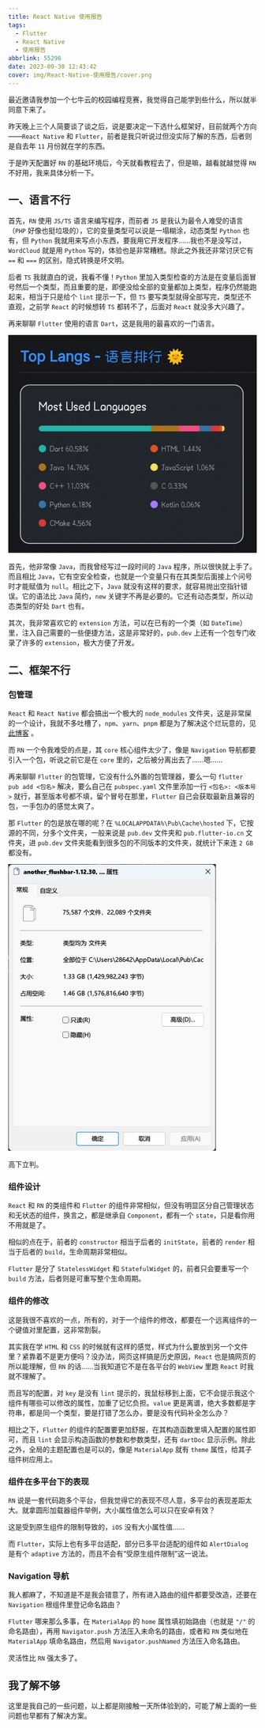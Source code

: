 ```yaml
---
title: React Native 使用报告
tags:
  - Flutter
  - React Native
  - 使用报告
abbrlink: 55296
date: 2023-09-30 12:43:42
cover: img/React-Native-使用报告/cover.png
---
```


最近邀请我参加一个七牛云的校园编程竞赛，我觉得自己能学到些什么，所以就半同意下来了。

昨天晚上三个人简要谈了谈之后，说是要决定一下选什么框架好，目前就两个方向——`React Native` 和 `Flutter`，前者是我只听说过但没实际了解的东西，后者则是自去年 `11` 月份就在学的东西。

于是昨天配置好 `RN` 的基础环境后，今天就看教程去了，但是嘛，越看就越觉得 `RN` 不好用，我来具体分析一下。

## 一、语言不行

首先，`RN` 使用 `JS/TS` 语言来编写程序，而前者 `JS` 是我认为最令人难受的语言（`PHP` 好像也挺垃圾的），它的变量类型可以说是一塌糊涂，动态类型 `Python` 也有，但 `Python` 我就用来写点小东西，要我用它开发程序……我也不是没写过，`WordCloud` 就是用 `Python` 写的，体验也是非常糟糕。除此之外我还非常讨厌它有 `==` 和 `===` 的区别，隐式转换是坏文明。

后者 `TS` 我就直白的说，我看不懂！`Python` 里加入类型检查的方法是在变量后面冒号然后一个类型，而且重要的是，即便没给全部的变量都加上类型，程序仍然能跑起来，相当于只是给个 `lint` 提示一下，但 `TS` 要写类型就得全部写完，类型还不直观，之前学 `React` 的时候想转 `TS` 都转不了，后面对 `React` 就没多大兴趣了。

再来聊聊 `Flutter` 使用的语言 `Dart`，这是我用的最喜欢的一门语言。

![1000031563](img/React-Native-使用报告/1000031563.jpg)

首先，他非常像 `Java`，而我曾经写过一段时间的 `Java` 程序，所以很快就上手了。而且相比 `Java`，它有空安全检查，也就是一个变量只有在其类型后面接上个问号时才能赋值为 `null`。相比之下，`Java` 就没有这样的要求，就容易抛出空指针错误。它的语法比 `Java` 简约，`new` 关键字不再是必要的。它还有动态类型，所以动态类型的好处 `Dart` 也有。

其次，我非常喜欢它的 `extension` 方法，可以在已有的一个类（如 `DateTime`）里，注入自己需要的一些便捷方法，这是非常好的，`pub.dev` 上还有一个包专门收录了许多的 `extension`，极大方便了开发。

## 二、框架不行

### 包管理

`React` 和 `React Native` 都会搞出一个极大的 `node_modules` 文件夹，这是非常屎的一个设计，我就不多吐槽了，`npm`、`yarn`、`pnpm` 都是为了解决这个烂玩意的，见 [此博客](https://gadzan.com/npm-yarn-pnpm) 。

而 `RN` 一个令我难受的点是，其 `core` 核心组件太少了，像是 `Navigation` 导航都要引入一个包，听说之前它是在 `core` 里的，之后被分离出去了……嗯……

再来聊聊 `Flutter` 的包管理，它没有什么外置的包管理器，要么一句 `flutter pub add <包名>` 解决，要么自己在 `pubspec.yaml` 文件里添加一行 `<包名>: <版本号>` 就行，甚至版本号都不填，留个冒号在那里，`Flutter` 自己会获取最新且兼容的包，一手包办的感觉太爽了。

那 `Flutter` 的包是放在哪的呢？在 `%LOCALAPPDATA%\Pub\Cache\hosted` 下，它按源的不同，分多个文件夹，一般来说是 `pub.dev` 文件夹和 `pub.flutter-io.cn` 文件夹，进 `pub.dev` 文件夹能看到很多包的不同版本的文件夹，就统计下来连 `2 GB` 都没有。

![155b84db5206f6d574ad00822490f74fabd64164e17e12cfcdb729601a82e342](img/React-Native-使用报告/155b84db5206f6d574ad00822490f74fabd64164e17e12cfcdb729601a82e342.png)

高下立判。

### 组件设计

`React` 和 `RN` 的类组件和 `Flutter` 的组件非常相似，但没有明显区分自己管理状态和无状态的组件，换言之，都是继承自 `Component`，都有一个 `state`，只是看你用不用就是了。

相似的点在于，前者的 `constructor` 相当于后者的 `initState`，前者的 `render` 相当于后者的 `build`，生命周期非常相似。

`Flutter` 是分了 `StatelessWidget` 和 `StatefulWidget` 的，前者只会要重写一个 `build` 方法，后者则是可重写整个生命周期。

### 组件的修改

这是我很不喜欢的一点，所有的，对于一个组件的修改，都要在一个远离组件的一个键值对里配置，这非常割裂。

其实我在学 `HTML` 和 `CSS` 的时候就有这样的感觉，样式为什么要放到另一个文件里？紧靠着不是更方便吗？没办法，网页这样搞是历史原因，`React` 也是搞网页的所以能理解，但 `RN` 的话……当我知道它不是在各平台的 `WebView` 里跑 `React` 时我就不理解了。

而且写的配置，对 `key` 是没有 `lint` 提示的，我鼠标移到上面，它不会提示我这个组件有哪些可以修改的属性，加重了记忆负担。`value` 更是离谱，绝大多数都是字符串，都是同一个类型，要是打错了怎么办，要是没有代码补全怎么办？

相比之下，`Flutter` 的组件的配置要更加舒服，在其构造函数里填入配置的属性即可，而且 `lint` 会显示构造函数的参数和参数类型，还有 `dartDoc` 显示示例。除此之外，全局的主题配置也是可以的，像是 `MaterialApp` 就有 `theme` 属性，给其子组件树应用上。

### 组件在多平台下的表现

`RN` 说是一套代码跑多个平台，但我觉得它的表现不尽人意，多平台的表现差距太大。就拿圆形加载器组件举例，大小属性值怎么可以只在安卓有效？

这是受到原生组件的限制导致的，`iOS` 没有大小属性值……

而 `Flutter`，实际上也有多平台适配，部分已多平台适配的组件如 `AlertDialog` 是有个 `adaptive` 方法的，而且不会有“受原生组件限制”这一说法。

### Navigation 导航

我人都麻了，不知道是不是我会错意了，所有进入路由的组件都要受改造，还要在 `Navigation` 根组件里登记命名路由？

`Flutter` 哪来那么多事，在 `MaterialApp` 的 `home` 属性填初始路由（也就是 `"/"` 的命名路由），再用 `Navigator.push` 方法压入未命名的路由，或者和 `RN` 类似地在 `MaterialApp` 填命名路由，然后用 `Navigator.pushNamed` 方法压入命名路由。

灵活性比 `RN` 强太多了。

## 我了解不够

这里是我自己的一些问题，以上都是刚接触一天所体验到的，可能了解上面的一些问题也早都有了解决方案。
